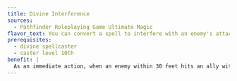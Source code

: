 ```yaml
---
title: Divine Interference
sources:
  - Pathfinder Roleplaying Game Ultimate Magic
flavor_text: You can convert a spell to interfere with an enemy's attack.
prerequisites:
  - divine spellcaster
  - caster level 10th
benefit: |
  As an immediate action, when an enemy within 30 feet hits an ally with an attack, you can sacrifice a prepared divine spell or (if you are a spontaneous caster) an unused spell slot and make the enemy reroll the attack roll. The second attack roll takes a penalty equal to the level of the spell you sacrifice. You must sacrifice a spell of 1st-level or higher to use this ability. Whether or not the second attack is successful, you cannot use this effect on the same creature again for 1 day.
---
```


